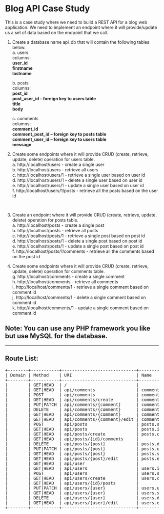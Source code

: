 # Blog API Case Study

This is a case study where we need to build a REST API for a blog web application. We need to implement an endpoint where it will provide/update us a set of data based on the endpoint that we call.<br/>

1. Create a database name api_db that will contain the following tables below.<br/>
a. users<br/>
columns:<br/>
**user_id**<br/>
**firstname**<br/>
**lastname**<br/>

	b. posts<br/>
	columns:<br/>
	**post_id**<br/>
	**post_user_id – foreign key to users table**<br/>
	**title**<br/>
	**body**<br/>

	c. comments<br/>
	columns:<br/>
	**comment_id**<br/>
	**comment_post_id – foreign key to posts table**<br/>
	**comment_user_id – foreign key to users table**<br/>
	**message**<br/>

2. Create some endpoints where it will provide CRUD (create, retrieve, update, delete) operation for users table. <br/>
a. http://localhost/users - create a single user <br/>
b. http://localhost/users - retrieve all users <br/>
c. http://localhost/users/1 - retrieve a single user based on user id <br/>
d. http://localhost/users/1 - delete a single user based on user id <br/>
e. http://localhost/users/1 - update a single user based on user id <br/>
f. http://localhost/users/1/posts - retrieve all the posts based on the user id<br/>
<br/>

3. Create an endpoint where it will provide CRUD (create, retrieve, update, delete) operation for posts table.<br/>
	a. http://localhost/posts - create a single post<br/>
	b. http://localhost/posts - retrieve all posts<br/>
	c. http://localhost/posts/1 - retrieve a single post based on post id<br/>
	d. http://localhost/posts/1 - delete a single post based on post id<br/>
	e. http://localhost/posts/1 - update a single post based on post id<br/>
	f. http://localhost/posts/1/comments - retrieve all the comments based on the post id
	<br/>
    
4. Create some endpoints where it will provide CRUD (create, retrieve, update, delete) operation for comments table.<br/>
	g. http://localhost/comments - create a single comment<br/>
	h. http://localhost/comments - retrieve all comments<br/>
	i. http://localhost/comments/1 - retrieve a single comment based on comment id<br/>
	j. http://localhost/comments/1 - delete a single comment based on comment id<br/>
	k. http://localhost/comments/1 - update a single comment based on comment id<br/>

## Note: You can use any PHP framework you like but use MySQL for the database.
<hr>

## Route List:
<pre>
+--------+-----------+-----------------------------+------------------+-------------------------------------------------+--------------+
| Domain | Method    | URI                         | Name             | Action                                          | Middleware   |
+--------+-----------+-----------------------------+------------------+-------------------------------------------------+--------------+
|        | GET|HEAD  | /                           |                  | Closure                                         | web          |
|        | GET|HEAD  | api/comments                | comments.index   | App\Http\Controllers\CommentsController@index   | api          |
|        | POST      | api/comments                | comments.store   | App\Http\Controllers\CommentsController@store   | api          |
|        | GET|HEAD  | api/comments/create         | comments.create  | App\Http\Controllers\CommentsController@create  | api          |
|        | PUT|PATCH | api/comments/{comment}      | comments.update  | App\Http\Controllers\CommentsController@update  | api          |
|        | DELETE    | api/comments/{comment}      | comments.destroy | App\Http\Controllers\CommentsController@destroy | api          |
|        | GET|HEAD  | api/comments/{comment}      | comments.show    | App\Http\Controllers\CommentsController@show    | api          |
|        | GET|HEAD  | api/comments/{comment}/edit | comments.edit    | App\Http\Controllers\CommentsController@edit    | api          |
|        | POST      | api/posts                   | posts.store      | App\Http\Controllers\PostsController@store      | api          |
|        | GET|HEAD  | api/posts                   | posts.index      | App\Http\Controllers\PostsController@index      | api          |
|        | GET|HEAD  | api/posts/create            | posts.create     | App\Http\Controllers\PostsController@create     | api          |
|        | GET|HEAD  | api/posts/{id}/comments     |                  | App\Http\Controllers\PostsController@comments   | api          |
|        | DELETE    | api/posts/{post}            | posts.destroy    | App\Http\Controllers\PostsController@destroy    | api          |
|        | PUT|PATCH | api/posts/{post}            | posts.update     | App\Http\Controllers\PostsController@update     | api          |
|        | GET|HEAD  | api/posts/{post}            | posts.show       | App\Http\Controllers\PostsController@show       | api          |
|        | GET|HEAD  | api/posts/{post}/edit       | posts.edit       | App\Http\Controllers\PostsController@edit       | api          |
|        | GET|HEAD  | api/user                    |                  | Closure                                         | api,auth:api |
|        | GET|HEAD  | api/users                   | users.index      | App\Http\Controllers\UsersController@index      | api          |
|        | POST      | api/users                   | users.store      | App\Http\Controllers\UsersController@store      | api          |
|        | GET|HEAD  | api/users/create            | users.create     | App\Http\Controllers\UsersController@create     | api          |
|        | GET|HEAD  | api/users/{id}/posts        |                  | App\Http\Controllers\UsersController@posts      | api          |
|        | PUT|PATCH | api/users/{user}            | users.update     | App\Http\Controllers\UsersController@update     | api          |
|        | GET|HEAD  | api/users/{user}            | users.show       | App\Http\Controllers\UsersController@show       | api          |
|        | DELETE    | api/users/{user}            | users.destroy    | App\Http\Controllers\UsersController@destroy    | api          |
|        | GET|HEAD  | api/users/{user}/edit       | users.edit       | App\Http\Controllers\UsersController@edit       | api          |
+--------+-----------+-----------------------------+------------------+-------------------------------------------------+--------------+
</pre>
